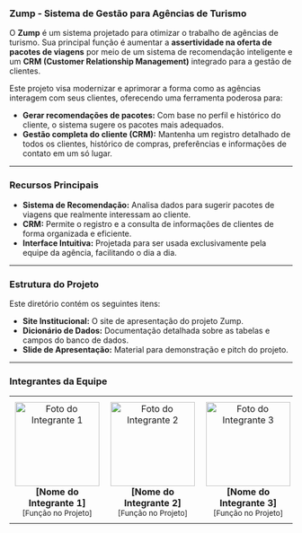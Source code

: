 ### **Zump - Sistema de Gestão para Agências de Turismo**

O **Zump** é um sistema projetado para otimizar o trabalho de agências de turismo. Sua principal função é aumentar a **assertividade na oferta de pacotes de viagens** por meio de um sistema de recomendação inteligente e um **CRM (Customer Relationship Management)** integrado para a gestão de clientes.

Este projeto visa modernizar e aprimorar a forma como as agências interagem com seus clientes, oferecendo uma ferramenta poderosa para:
* **Gerar recomendações de pacotes:** Com base no perfil e histórico do cliente, o sistema sugere os pacotes mais adequados.
* **Gestão completa do cliente (CRM):** Mantenha um registro detalhado de todos os clientes, histórico de compras, preferências e informações de contato em um só lugar.

---
### **Recursos Principais**

* **Sistema de Recomendação:** Analisa dados para sugerir pacotes de viagens que realmente interessam ao cliente.
* **CRM:** Permite o registro e a consulta de informações de clientes de forma organizada e eficiente.
* **Interface Intuitiva:** Projetada para ser usada exclusivamente pela equipe da agência, facilitando o dia a dia.

---
### **Estrutura do Projeto**

Este diretório contém os seguintes itens:

* **Site Institucional:** O site de apresentação do projeto Zump.
* **Dicionário de Dados:** Documentação detalhada sobre as tabelas e campos do banco de dados.
* **Slide de Apresentação:** Material para demonstração e pitch do projeto.

---
### **Integrantes da Equipe**

<div align="center">
  <table style="width:100%; border:0;">
    <tr style="border:0;">
      <td style="text-align:center; border:0; padding:10px;">
        <img src="https://via.placeholder.com/150" alt="Foto do Integrante 1" width="150" height="150">
        <br />
        <strong>[Nome do Integrante 1]</strong>
        <br />
        <small>[Função no Projeto]</small>
      </td>
      <td style="text-align:center; border:0; padding:10px;">
        <img src="https://via.placeholder.com/150" alt="Foto do Integrante 2" width="150" height="150">
        <br />
        <strong>[Nome do Integrante 2]</strong>
        <br />
        <small>[Função no Projeto]</small>
      </td>
      <td style="text-align:center; border:0; padding:10px;">
        <img src="https://via.placeholder.com/150" alt="Foto do Integrante 3" width="150" height="150">
        <br />
        <strong>[Nome do Integrante 3]</strong>
        <br />
        <small>[Função no Projeto]</small>
      </td>
      <td style="text-align:center; border:0; padding:10px;">
        <img src="https://via.placeholder.com/150" alt="Foto do Integrante 4" width="150" height="150">
        <br />
        <strong>[Nome do Integrante 4]</strong>
        <br />
        <small>[Função no Projeto]</small>
      </td>
    </tr>
  </table>
</div>

